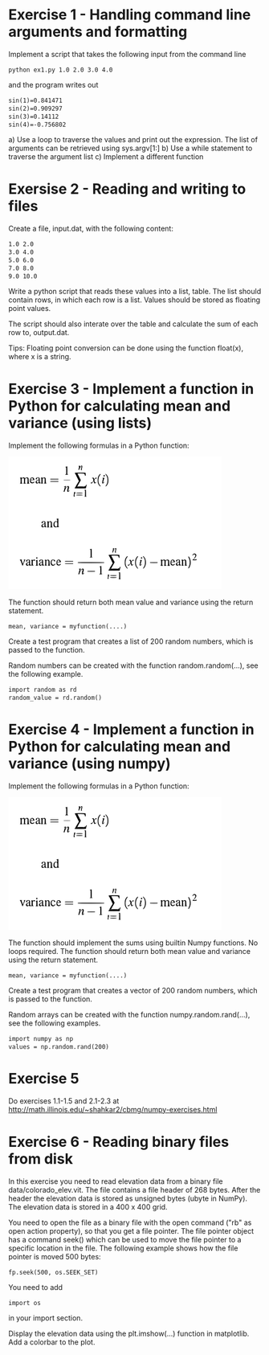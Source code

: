 # Exercise 1 - Handling command line arguments and formatting

Implement a script that takes the following input from the command line

    python ex1.py 1.0 2.0 3.0 4.0

and the program writes out

    sin(1)=0.841471
    sin(2)=0.909297
    sin(3)=0.14112
    sin(4)=-0.756802

 a) Use a loop to traverse the values and print out the expression. The list of arguments can be retrieved using sys.argv[1:]
 b) Use a while statement to traverse the argument list
 c) Implement a different function

# Exersise 2 - Reading and writing to files

Create a file, input.dat, with the following content:

    1.0 2.0
    3.0 4.0
    5.0 6.0
    7.0 8.0
    9.0 10.0

Write a python script that reads these values into a list, table. The list should contain rows, in which each row is a list. Values should be stored as floating point values.

The script should also interate over the table and calculate the sum of each row to, output.dat.

Tips: Floating point conversion can be done using the function float(x), where x is a string.

# Exercise 3 - Implement a function in Python for calculating mean and variance (using lists)

Implement the following formulas in a Python function:

![alt text](formula.png "Mean and variance")

The function should return both mean value and variance using the return statement.

    mean, variance = myfunction(....)

Create a test program that creates a list of 200 random numbers, which is passed to the function.

Random numbers can be created with the function random.random(...), see the following example.

    import random as rd
    random_value = rd.random()  

# Exercise 4 - Implement a function in Python for calculating mean and variance (using numpy)

Implement the following formulas in a Python function:

![alt text](formula.png "Mean and variance")

The function should implement the sums using builtin Numpy functions. No loops required. The function should return both mean value and variance using the return statement.

    mean, variance = myfunction(....)

Create a test program that creates a vector of 200 random numbers, which is passed to the function.

Random arrays can be created with the function numpy.random.rand(...), see the following examples.

    import numpy as np
    values = np.random.rand(200)
    
# Exercise 5

Do exercises 1.1-1.5 and 2.1-2.3 at http://math.illinois.edu/~shahkar2/cbmg/numpy-exercises.html

# Exercise 6 - Reading binary files from disk

In this exercise you need to read elevation data from a binary file data/colorado_elev.vit. The file contains a file header of 268 bytes. After the header the elevation data is stored as unsigned bytes (ubyte in NumPy). The elevation data is stored in a 400 x 400 grid. 

You need to open the file as a binary file with the open command ("rb" as open action property), so that you get a file pointer. The file pointer object has a command seek() which can be used to move the file pointer to a specific location in the file. The following example shows how the file pointer is moved 500 bytes:

    fp.seek(500, os.SEEK_SET)
    
You need to add

    import os 
    
in your import section. 

Display the elevation data using the plt.imshow(...) function in matplotlib. Add a colorbar to the plot.
